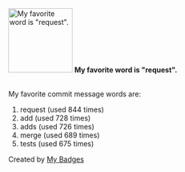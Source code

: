 <img src="https://my-badges.github.io/my-badges/favorite-word.png" alt="My favorite word is &quot;request&quot;." title="My favorite word is &quot;request&quot;." width="128">
<strong>My favorite word is &quot;request&quot;.</strong>
<br><br>

My favorite commit message words are:

1. request (used 844 times)
2. add (used 728 times)
3. adds (used 726 times)
4. merge (used 689 times)
5. tests (used 675 times)


Created by <a href="https://github.com/my-badges/my-badges">My Badges</a>